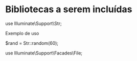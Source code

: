 # Bibliotecas a serem incluídas

use Illuminate\Support\Str;

Exemplo de uso

$rand = Str::random(60);

use Illuminate\Support\Facades\File;


